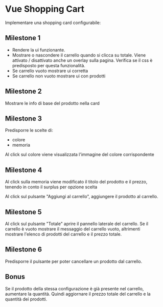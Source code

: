 # Vue Shopping Cart

Implementare una shopping card configurabile:

## Milestone 1

- Rendere la ui funzionante.
- Mostrare o nascondere il carrello quando si clicca su totale. Viene attivato / disattivato anche un overlay sulla pagina. Verifica se il css è predisposto per questa funzionalità.
- Se carrello vuoto mostrare ui corretta
- Se carrello non vuoto mostrare ui con prodotti

## Milestone 2

Mostrare le info di base del prodotto nella card

## Milestone 3

Predisporre le scelte di:

- colore
- memoria

Al click sul colore viene visualizzata l'immagine del colore corrispondente

## Milestone 4

Al click sulla memoria viene modificato il titolo del prodotto e il prezzo, tenendo in conto il surplus per opzione scelta

Al click sul pulsante "Aggiungi al carrello", aggiungere il prodotto al carrello.

## Milestone 5

Al click sul pulsante "Totale" aprire il pannello laterale del carrello. Se il carrello è vuoto mostrare il messaggio del carrello vuoto, altrimenti mostrare l'elenco di prodotti del carrello e il prezzo totale.

## Milestone 6

Predisporre il pulsante per poter cancellare un prodotto dal carrello.

## Bonus

Se il prodotto della stessa configurazione è già presente nel carrello, aumentare la quantità. Quindi aggiornare il prezzo totale del carrello e la quantità dei prodotti.
